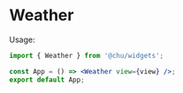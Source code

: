 # Weather

Usage:

```jsx
import { Weather } from '@chu/widgets';

const App = () => <Weather view={view} />;
export default App;
```
